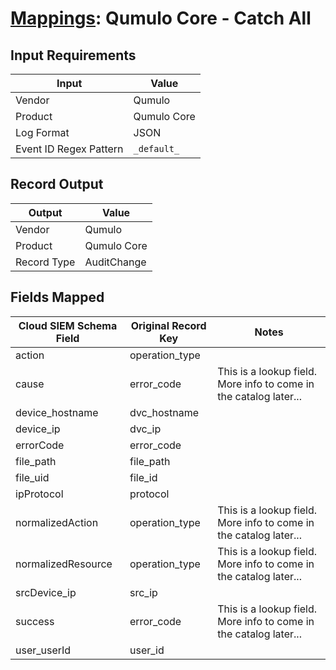 # [Mappings](README.md): Qumulo Core - Catch All

## Input Requirements

|Input|Value|
|-----|-----|
|Vendor|Qumulo|
|Product|Qumulo Core|
|Log Format|JSON|
|Event ID Regex Pattern|`_default_`|

## Record Output

|Output|Value|
|------|-----|
|Vendor|Qumulo|
|Product|Qumulo Core|
|Record Type|AuditChange|

## Fields Mapped

|Cloud SIEM Schema Field|Original Record Key|Notes|
|-----------------------|-------------------|-----|
|action|operation_type||
|cause|error_code|This is a lookup field. More info to come in the catalog later...|
|device_hostname|dvc_hostname||
|device_ip|dvc_ip||
|errorCode|error_code||
|file_path|file_path||
|file_uid|file_id||
|ipProtocol|protocol||
|normalizedAction|operation_type|This is a lookup field. More info to come in the catalog later...|
|normalizedResource|operation_type|This is a lookup field. More info to come in the catalog later...|
|srcDevice_ip|src_ip||
|success|error_code|This is a lookup field. More info to come in the catalog later...|
|user_userId|user_id||

